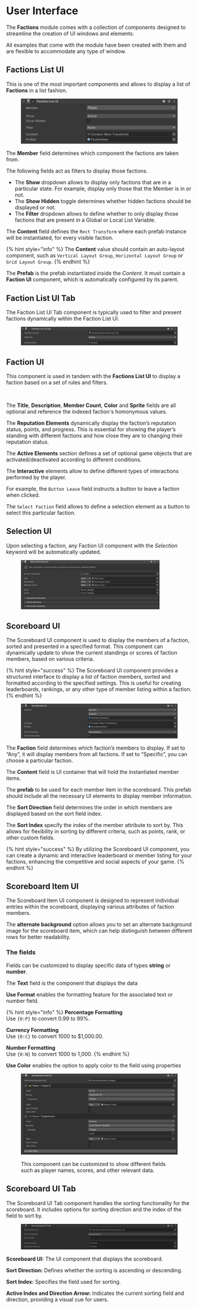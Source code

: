 # User Interface

The **Factions** module comes with a collection of components designed to streamline the creation of UI windows and elements.

All examples that come with the module have been created with them and are flexible to accommodate any type of window.



## Factions List UI

This is one of the most important components and allows to display a list of **Factions** in a list fashion.

<figure><img src="../../.gitbook/assets/image (8) (1).png" alt=""><figcaption></figcaption></figure>

The **Member** field determines which component the factions are taken from.

The following fields act as filters to display those factions.

* The **Show** dropdown allows to display only factions that are in a particular state. For example, display only those that the Member is in or not.
* The **Show Hidden** toggle determines whether hidden factions should be displayed or not.
* The **Filter** dropdown allows to define whether to only display those factions that are present in a Global or Local List Variable.&#x20;

The **Content** field defines the `Rect Transform` where each prefab instance will be instantiated, for every visible faction.

{% hint style="info" %}
The **Content** value should contain an auto-layout component, such as `Vertical Layout Group`, `Horizontal Layout Group` or `Grid Layout Group`.
{% endhint %}

The **Prefab** is the prefab instantiated inside the _Content_. It must contain a **Faction UI** component, which is automatically configured by its parent.



## Faction List UI Tab

The Faction List UI Tab component is typically used to filter and present factions dynamically within the Faction List UI.

<figure><img src="../../.gitbook/assets/image (85).png" alt=""><figcaption></figcaption></figure>



## Faction UI

This component is used in tandem with the **Factions List UI** to display a faction based on a set of rules and filters.

<figure><img src="../../.gitbook/assets/Screenshot 2024-06-16 at 9.58.12 PM.png" alt=""><figcaption></figcaption></figure>

The **Title**, **Description**, **Member Count**, **Color** and **Sprite** fields are all optional and reference the indexed faction's homonymous values.

The **Reputation Elements**  dynamically display the faction’s reputation status, points, and progress. This is essential for showing the player’s standing with different factions and how close they are to changing their reputation status.

The **Active Elements** section defines a set of optional game objects that are activated/deactivated according to different conditions.

The **Interactive** elements allow to define different types of interactions performed by the player.

For example, the `Button Leave` field instructs a button to leave a faction when clicked.

The `Select Faction` field allows to define a selection element as a button to select this particular faction.



## Selection UI

Upon selecting a faction, any Faction UI component with the _Selection_ keyword will be automatically updated.

<div align="left">

<figure><img src="../../.gitbook/assets/image (82).png" alt="" width="375"><figcaption></figcaption></figure>

</div>

## Scoreboard UI

The Scoreboard UI component is used to display the members of a faction, sorted and presented in a specified format. This component can dynamically update to show the current standings or scores of faction members, based on various criteria.

{% hint style="success" %}
The Scoreboard UI component provides a structured interface to display a list of faction members, sorted and formatted according to the specified settings. This is useful for creating leaderboards, rankings, or any other type of member listing within a faction.
{% endhint %}

<figure><img src="../../.gitbook/assets/image (83).png" alt=""><figcaption></figcaption></figure>

The **Faction** field determines which faction’s members to display. If set to “Any”, it will display members from all factions. If set to “Specific”, you can choose a particular faction.

The **Content** field is UI container that will hold the instantiated member items.

The **prefab** to be used for each member item in the scoreboard. This prefab should include all the necessary UI elements to display member information.

The **Sort Direction** field determines the order in which members are displayed based on the sort field index.

The **Sort Index** specify the index of the member attribute to sort by. This allows for flexibility in sorting by different criteria, such as points, rank, or other custom fields.

{% hint style="success" %}
By utilizing the Scoreboard UI component, you can create a dynamic and interactive leaderboard or member listing for your factions, enhancing the competitive and social aspects of your game.
{% endhint %}



## Scoreboard Item UI

The Scoreboard Item UI component is designed to represent individual entries within the scoreboard, displaying various attributes of faction members.&#x20;

The **alternate background** option allows you to set an alternate background image for the scoreboard item, which can help distinguish between different rows for better readability.



### The fields

Fields can be customized to display specific data of types **string** or **number**.

The **Text** field is the component that displays the data

**Use Format** enables the formatting feature for the associated text or number field.

{% hint style="info" %}
**Percentage Formatting**\
Use `{0:P}` to convert 0.99 to 99%.

**Currency Formatting**\
Use `{0:C}` to convert 1000 to $1,000.00.

**Number Formatting**\
Use `{0:N}` to convert 1000 to 1,000.
{% endhint %}

**Use Color** enables the option to apply color to the field using properties

<figure><img src="../../.gitbook/assets/image (84).png" alt=""><figcaption><p>This component can be customized to show different fields such as player names, scores, and other relevant data.</p></figcaption></figure>



## Scoreboard UI Tab

The Scoreboard UI Tab component handles the sorting functionality for the scoreboard. It includes options for sorting direction and the index of the field to sort by.

<figure><img src="../../.gitbook/assets/image (86).png" alt=""><figcaption></figcaption></figure>

**Scoreboard UI:** The UI component that displays the scoreboard.

**Sort Direction:** Defines whether the sorting is ascending or descending.

**Sort Index:** Specifies the field used for sorting.

**Active Index and Direction Arrow:** Indicates the current sorting field and direction, providing a visual cue for users.
